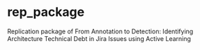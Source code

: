 # rep_package
Replication package of From Annotation to Detection: Identifying Architecture Technical Debt in Jira Issues using Active Learning
